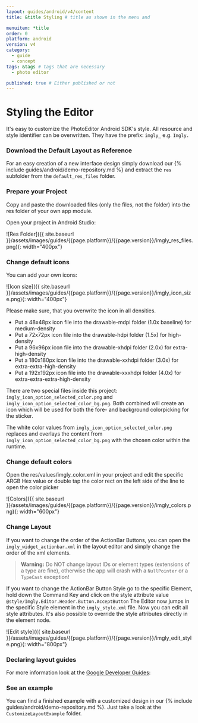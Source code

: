 ```yaml
---
layout: guides/android/v4/content
title: &title Styling # title as shown in the menu and 

menuitem: *title
order: 0
platform: android
version: v4
category: 
  - guide
  - concept
tags: &tags # tags that are necessary
  - photo editor 

published: true # Either published or not 
---
```


# Styling the Editor

It's easy to customize the PhotoEditor Android SDK's style.
​All resource and style identifier can be overwritten. They have the prefix: `imgly_` e.g. `Imgly.`
​
### Download the Default Layout as Reference
For an easy creation of a new interface design simply download our {% include guides/android/demo-repository.md %} and extract the `res` subfolder from the `default_res_files` folder.

### Prepare your Project
Copy and paste the downloaded files (only the files, not the folder) into the res folder of your own app module.

Open your project in Android Studio:

![Res Folder]({{ site.baseurl }}/assets/images/guides/{{page.platform}}/{{page.version}}/imgly_res_files.png){: width="400px"}

### Change default icons

You can add your own icons:

![Icon size]({{ site.baseurl }}/assets/images/guides/{{page.platform}}/{{page.version}}/imgly_icon_size.png){: width="400px"}

Please make sure, that you overwrite the icon in all densities.

* Put a 48x48px icon file into the drawable-mdpi folder (1.0x baseline) for medium-density
* Put a 72x72px icon file into the drawable-hdpi folder (1.5x) for high-density
* Put a 96x96px icon file into the drawable-xhdpi folder (2.0x) for extra-high-density
* Put a 180x180px icon file into the drawable-xxhdpi folder (3.0x) for extra-extra-high-density
* Put a 192x192px icon file into the drawable-xxxhdpi folder (4.0x) for extra-extra-extra-high-density


There are two special files inside this project: `imgly_icon_option_selected_color.png` and `imgly_icon_option_selected_color_bg.png`.
Both combined will create an icon which will be used for both the fore- and background colorpicking for the sticker.

The white color values from `imgly_icon_option_selected_color.png` replaces and overlays the content from `imgly_icon_option_selected_color_bg.png` with the chosen color within the runtime.


### Change default colors

Open the res/values/imgly_color.xml in your project and edit the specific ARGB Hex value or double tap the color rect on the left side of the line to open the color picker

![Colors]({{ site.baseurl }}/assets/images/guides/{{page.platform}}/{{page.version}}/imgly_colors.png){: width="600px"}

### Change Layout

If you want to change the order of the ActionBar Buttons, you can open the `imgly_widget_actionbar.xml` in the layout editor and simply change the order of the xml elements.

> __Warning:__ Do NOT change layout IDs or element types (extensions of a type are fine), otherwise the app will crash with a `NullPointer` or a `TypeCast` exception!

If you want to change the ActionBar Button Style go to the specific Element, hold down the Command Key and click on the style attribute value `@style/Imgly.Editor.Header.Button.AcceptButton`
The Editor now jumps in the specific Style element in the `imgly_style.xml` file.
Now you can edit all style attributes. It's also possible to override the style attributes directly in the element node.

![Edit style]({{ site.baseurl }}/assets/images/guides/{{page.platform}}/{{page.version}}/imgly_edit_style.png){: width="800px"}

### Declaring layout guides

For more information look at the [Google Developer Guides]( http://developer.android.com/guide/topics/ui/declaring-layout.html):

### See an example

You can find a finished example with a customized design in our {% include guides/android/demo-repository.md %}. Just take a look at the `CustomizeLayoutExample` folder.
